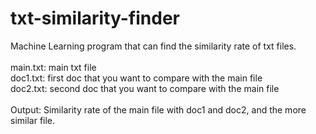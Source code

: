 # txt-similarity-finder
Machine Learning program that can find the similarity rate of txt files.<br/><br/>
main.txt: main txt file<br/>
doc1.txt: first doc that you want to compare with the main file<br/>
doc2.txt: second doc that you want to compare with the main file<br/>
<br/>
Output: Similarity rate of the main file with doc1 and doc2, and the more similar file.
